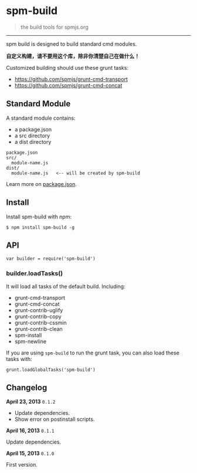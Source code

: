 # spm-build

> the build tools for spmjs.org

-----

spm build is designed to build standard cmd modules.

**自定义构建，请不要用这个库，除非你清楚自己在做什么！**

Customized building should use these grunt tasks:

- https://github.com/spmjs/grunt-cmd-transport
- https://github.com/spmjs/grunt-cmd-concat

## Standard Module

A standard module contains:

- a package.json
- a src directory
- a dist directory

```
package.json
src/
  module-name.js
dist/
  module-name.js   <-- will be created by spm-build
```

Learn more on [package.json](http://docs.spmjs.org/en/package).


## Install

Install spm-build with npm:

    $ npm install spm-build -g


## API

```
var builder = require('spm-build')
```

### builder.loadTasks()

It will load all tasks of the default build. Including:

- grunt-cmd-transport
- grunt-cmd-concat
- grunt-contrib-uglify
- grunt-contrib-copy
- grunt-contrib-cssmin
- grunt-contrib-clean
- spm-install
- spm-newline

If you are using `spm-build` to run the grunt task, you can also load these tasks with:

    grunt.loadGlobalTasks('spm-build')


## Changelog

**April 23, 2013** `0.1.2`

- Update dependencies.
- Show error on postinstall scripts.

**April 16, 2013** `0.1.1`

Update dependencies.

**April 15, 2013** `0.1.0`

First version.
